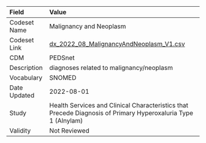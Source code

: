 |Field        |Value                                                                                                         |
|:------------|:-------------------------------------------------------------------------------------------------------------|
|Codeset Name |Malignancy and Neoplasm                                                                                       |
|Codeset Link |[dx_2022_08_MalignancyAndNeoplasm_V1.csv](https://github.com/PEDSnet/Variable-Dictionary/blob/main/conditions/dx_2022_08_MalignancyAndNeoplasm_V1.csv)|
|CDM          |PEDSnet                                                                                                       |
|Description  |diagnoses related to malignancy/neoplasm                                                                      |
|Vocabulary   |SNOMED                                                                                                        |
|Date Updated |2022-08-01                                                                                                    |
|Study        |Health Services and Clinical Characteristics that Precede Diagnosis of Primary Hyperoxaluria Type 1 (Alnylam) |
|Validity     |Not Reviewed                                                                                                  |
